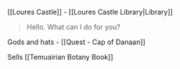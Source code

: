 [[Loures Castle]] - [[Loures Castle Library|Library]]

> Hello. What can I do for you?

Gods and hats - [[Quest - Cap of Danaan]]



Sells [[Temuairian Botany Book]]